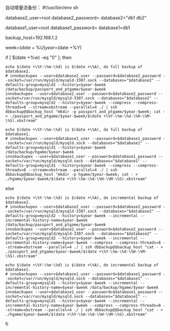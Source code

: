 自动增量流备份：
#!/usr/bin/env sh

database2_user=root
database2_password=
database2="db1 db2"

database1_user=root
database1_password=
database1=db1

backup_host=192.168.1.2

week=$(date +\%U)
year=$(date +\%Y)


if [ $(date +\%w) -eq "0" ]; then

    echo $(date +\%Y-\%m-\%d) is $(date +\%A), do full backup of $database2.
    # innobackupex --user=$database2_user --password=$database2_password --socket=/var/run/mysqld/mysqld-3307.sock --databases="$database2" --defaults-group=mysqld2 --history=$year-$week /data/backup/passport_and_ptgame/$year-$week
    innobackupex --user=$database2_user --password=$database2_password --socket=/var/run/mysqld/mysqld-3307.sock --databases="$database2" --defaults-group=mysqld2 --history=$year-$week --compress --compress-threads=8 --stream=xbstream --parallel=4 ./ | ssh dbbackup@$backup_host "mkdir -p passport_and_ptgame/$year-$week; cat - > ./passport_and_ptgame/$year-$week/$(date +\%Y-\%m-\%d-\%H-\%M-\%S).xbstream"

    echo $(date +\%Y-\%m-\%d) is $(date +\%A), do full backup of $database1.
    # innobackupex --user=$database1_user --password=$database1_password --socket=/var/run/mysqld/mysqld.sock --databases="$database1" --defaults-group=mysqld1 --history=$year-$week /data/backup/hgame/$year-$week
    innobackupex --user=$database1_user --password=$database1_password --socket=/var/run/mysqld/mysqld.sock --databases="$database1" --defaults-group=mysqld1 --history=$year-$week --compress --compress-threads=8 --stream=xbstream --parallel=4 ./ | ssh dbbackup@$backup_host "mkdir -p hgame/$year-$week; cat - > ./hgame/$year-$week/$(date +\%Y-\%m-\%d-\%H-\%M-\%S).xbstream"
else

    echo $(date +\%Y-\%m-\%d) is $(date +\%A), do incremental backup of $database2.
    # innobackupex --user=$database2_user --password=$database2_password --socket=/var/run/mysqld/mysqld-3307.sock --databases="$database2" --defaults-group=mysqld2 --history=$year-$week --incremental --incremental-history-name=$year-$week /data/backup/passport_and_ptgame/$year-$week
    innobackupex --user=$database2_user --password=$database2_password --socket=/var/run/mysqld/mysqld-3307.sock --databases="$database2" --defaults-group=mysqld2 --history=$year-$week --incremental --incremental-history-name=$year-$week --compress --compress-threads=8 --stream=xbstream --parallel=4 ./ | ssh dbbackup@$backup_host "cat - > ./passport_and_ptgame/$year-$week/$(date +\%Y-\%m-\%d-\%H-\%M-\%S).xbstream"

    echo $(date +\%Y-\%m-\%d) is $(date +\%A), do incremental backup of $database1.
    # innobackupex --user=$database1_user --password=$database1_password --socket=/var/run/mysqld/mysqld.sock --databases="$database1" --defaults-group=mysqld1 --history=$year-$week --incremental --incremental-history-name=$year-$week /data/backup/hgame/$year-$week
    innobackupex --user=$database1_user --password=$database1_password --socket=/var/run/mysqld/mysqld.sock --databases="$database1" --defaults-group=mysqld1 --history=$year-$week --incremental --incremental-history-name=$year-$week --compress --compress-threads=8 --stream=xbstream --parallel=4 ./ | ssh dbbackup@$backup_host "cat - > ./hgame/$year-$week/$(date +\%Y-\%m-\%d-\%H-\%M-\%S).xbstream"
fi
